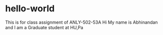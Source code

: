 # hello-world
This is for class assignment of ANLY-502-53A
Hi My name is Abhinandan and I am a Graduate student at HU,Pa
